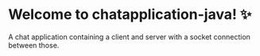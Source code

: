 # Welcome to chatapplication-java! ✨

A chat application containing a client and server with a socket connection between those.
